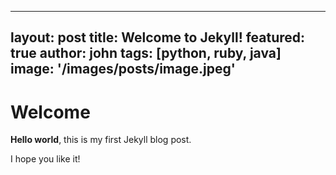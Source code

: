  ---
  layout: post
  title: Welcome to Jekyll!
  featured: true
  author: john
  tags: [python, ruby, java]
  image: '/images/posts/image.jpeg'
  ---

  # Welcome

**Hello world**, this is my first Jekyll blog post.

I hope you like it!